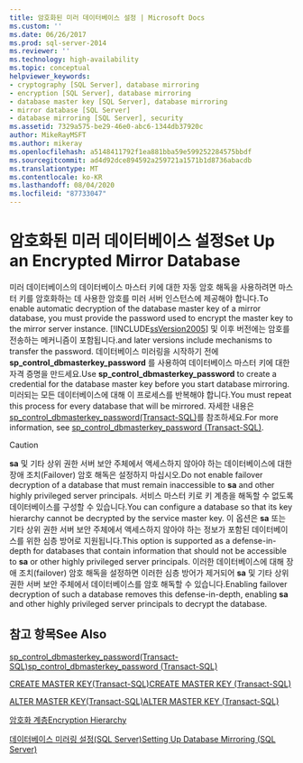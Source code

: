 ```yaml
---
title: 암호화된 미러 데이터베이스 설정 | Microsoft Docs
ms.custom: ''
ms.date: 06/26/2017
ms.prod: sql-server-2014
ms.reviewer: ''
ms.technology: high-availability
ms.topic: conceptual
helpviewer_keywords:
- cryptography [SQL Server], database mirroring
- encryption [SQL Server], database mirroring
- database master key [SQL Server], database mirroring
- mirror database [SQL Server]
- database mirroring [SQL Server], security
ms.assetid: 7329a575-be29-46e0-abc6-1344db37920c
author: MikeRayMSFT
ms.author: mikeray
ms.openlocfilehash: a5148411792f1ea881bba59e599252284575bbdf
ms.sourcegitcommit: ad4d92dce894592a259721a1571b1d8736abacdb
ms.translationtype: MT
ms.contentlocale: ko-KR
ms.lasthandoff: 08/04/2020
ms.locfileid: "87733047"
---
```

# <a name="set-up-an-encrypted-mirror-database"></a><span data-ttu-id="38a14-102">암호화된 미러 데이터베이스 설정</span><span class="sxs-lookup"><span data-stu-id="38a14-102">Set Up an Encrypted Mirror Database</span></span>

<span data-ttu-id="38a14-103">미러 데이터베이스의 데이터베이스 마스터 키에 대한 자동 암호 해독을 사용하려면 마스터 키를 암호화하는 데 사용한 암호를 미러 서버 인스턴스에 제공해야 합니다.</span><span class="sxs-lookup"><span data-stu-id="38a14-103">To enable automatic decryption of the database master key of a mirror database, you must provide the password used to encrypt the master key to the mirror server instance.</span></span> [!INCLUDE[ssVersion2005](../../includes/ssversion2005-md.md)] <span data-ttu-id="38a14-104">및 이후 버전에는 암호를 전송하는 메커니즘이 포함됩니다.</span><span class="sxs-lookup"><span data-stu-id="38a14-104">and later versions include mechanisms to transfer the password.</span></span> <span data-ttu-id="38a14-105">데이터베이스 미러링을 시작하기 전에 **sp_control_dbmasterkey_password** 를 사용하여 데이터베이스 마스터 키에 대한 자격 증명을 만드세요.</span><span class="sxs-lookup"><span data-stu-id="38a14-105">Use **sp_control_dbmasterkey_password** to create a credential for the database master key before you start database mirroring.</span></span> <span data-ttu-id="38a14-106">미러되는 모든 데이터베이스에 대해 이 프로세스를 반복해야 합니다.</span><span class="sxs-lookup"><span data-stu-id="38a14-106">You must repeat this process for every database that will be mirrored.</span></span> <span data-ttu-id="38a14-107">자세한 내용은 [sp_control_dbmasterkey_password&#40;Transact-SQL&#41;](/sql/relational-databases/system-stored-procedures/sp-control-dbmasterkey-password-transact-sql)를 참조하세요.</span><span class="sxs-lookup"><span data-stu-id="38a14-107">For more information, see [sp_control_dbmasterkey_password &#40;Transact-SQL&#41;](/sql/relational-databases/system-stored-procedures/sp-control-dbmasterkey-password-transact-sql).</span></span>
  
> [!CAUTION]  
>  <span data-ttu-id="38a14-108">**sa** 및 기타 상위 권한 서버 보안 주체에서 액세스하지 않아야 하는 데이터베이스에 대한 장애 조치(Failover) 암호 해독은 설정하지 마십시오.</span><span class="sxs-lookup"><span data-stu-id="38a14-108">Do not enable failover decryption of a database that must remain inaccessible to **sa** and other highly privileged server principals.</span></span> <span data-ttu-id="38a14-109">서비스 마스터 키로 키 계층을 해독할 수 없도록 데이터베이스를 구성할 수 있습니다.</span><span class="sxs-lookup"><span data-stu-id="38a14-109">You can configure a database so that its key hierarchy cannot be decrypted by the service master key.</span></span> <span data-ttu-id="38a14-110">이 옵션은 **sa** 또는 기타 상위 권한 서버 보안 주체에서 액세스하지 않아야 하는 정보가 포함된 데이터베이스를 위한 심층 방어로 지원됩니다.</span><span class="sxs-lookup"><span data-stu-id="38a14-110">This option is supported as a defense-in-depth for databases that contain information that should not be accessible to **sa** or other highly privileged server principals.</span></span> <span data-ttu-id="38a14-111">이러한 데이터베이스에 대해 장애 조치(failover) 암호 해독을 설정하면 이러한 심층 방어가 제거되어 **sa** 및 기타 상위 권한 서버 보안 주체에서 데이터베이스를 암호 해독할 수 있습니다.</span><span class="sxs-lookup"><span data-stu-id="38a14-111">Enabling failover decryption of such a database removes this defense-in-depth, enabling **sa** and other highly privileged server principals to decrypt the database.</span></span>  


<!-- Note: We cannot append '?view=sql-server-2016' to these, even tho in theory we might want to. -->

## <a name="see-also"></a><span data-ttu-id="38a14-112">참고 항목</span><span class="sxs-lookup"><span data-stu-id="38a14-112">See Also</span></span>

[<span data-ttu-id="38a14-113">sp_control_dbmasterkey_password&#40;Transact-SQL&#41;</span><span class="sxs-lookup"><span data-stu-id="38a14-113">sp_control_dbmasterkey_password &#40;Transact-SQL&#41;</span></span>](/sql/relational-databases/system-stored-procedures/sp-control-dbmasterkey-password-transact-sql)

[<span data-ttu-id="38a14-114">CREATE MASTER KEY&#40;Transact-SQL&#41;</span><span class="sxs-lookup"><span data-stu-id="38a14-114">CREATE MASTER KEY &#40;Transact-SQL&#41;</span></span>](/sql/t-sql/statements/create-master-key-transact-sql)

[<span data-ttu-id="38a14-115">ALTER MASTER KEY&#40;Transact-SQL&#41;</span><span class="sxs-lookup"><span data-stu-id="38a14-115">ALTER MASTER KEY &#40;Transact-SQL&#41;</span></span>](/sql/t-sql/statements/alter-master-key-transact-sql)

[<span data-ttu-id="38a14-116">암호화 계층</span><span class="sxs-lookup"><span data-stu-id="38a14-116">Encryption Hierarchy</span></span>](../../relational-databases/security/encryption/encryption-hierarchy.md)

[<span data-ttu-id="38a14-117">데이터베이스 미러링 설정&#40;SQL Server&#41;</span><span class="sxs-lookup"><span data-stu-id="38a14-117">Setting Up Database Mirroring &#40;SQL Server&#41;</span></span>](database-mirroring-sql-server.md)

